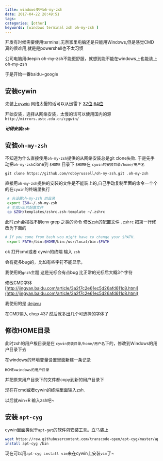```yaml
---
title: windows使用oh-my-zsh
date: 2017-04-22 20:49:51
tags: 
categories: [other]
keywords: [windows terminal zsh oh-my-zsh ]
---
```


开发有时候需要使用terminal,无奈家里电脑还是只能用Windows,但是感觉CMD真的很难用,就是是powershell也不太习惯

公司电脑用deepin oh-my-zsh不能更舒服，就想到能不能在windows上也能装上oh-my-zsh

于是开始一番baidu+google 

## 安装cywin

先装上[cywin](http://cywin.com) 网络太慢的话可以从迅雷下 [32位](http://www.cygwin.com/setup-x86.exe) [64位](http://www.cygwin.com/setup-x86_64.exe)

开始安装，选择从网络安装，太慢的话可以使用国内的源 `http://mirrors.ustc.edu.cn/cygwin/`

***记得安装zsh***

## 安装`oh-my-zsh` 

不知道为什么直接使用`oh-my-zsh`提供的从网络安装总是git clone失败. 于是先手动把`oh-my-zsh`clone到 `$HOME` 目录下 `$HOME`在 `cywin的安装目录/home/用户名`

`git clone https://github.com/robbyrussell/oh-my-zsh.git .oh-my-zsh` 

直接用`oh-my-zsh`提供的安装的文件是不能装上的,自己手动复制里面的命令一个个的在`cywin`的终端里执行

```bash
 # 先设置oh-my-zsh 的目录
 export ZSH=~/.oh-my-zsh
 # 生成zsh的配置文件
 cp $ZSH/templates/zshrc.zsh-template ~/.zshrc

```
此时zsh会报找不到env grep 之类的命令
修改`zsh`的配置文件 `.zshrc` 把第一行修改为下面的
```bash
# If you come from bash you might have to change your $PATH.
 export PATH=/bin:$HOME/bin:/usr/local/bin:$PATH
``` 
ok 打开cmd或者 cywin的终端 输入 `zsh` 

会有挺多bug的，比如有些字符不能显示，

我使用的`gnzh`主题 这是光标会有点bug 比正常的光标后大概3个字符

修改CMD字体  [http://jingyan.baidu.com/article/3a2f7c2e61ec5d26afd611c8.html](http://jingyan.baidu.com/article/3a2f7c2e61ec5d26afd611c8.html)

我使用的是 [dejavu](https://dejavu-fonts.github.io/)

在CMD输入 chcp 437 然后就多出几个可选择的字体了

## 修改HOME目录
此时zsh的用户根目录是在 `cywin安装目录/home/用户名`下的，修改到Windows的用户目录下去

在windows的环境变量设置里面新建一条记录
```
HOME=windows的用户目录
```
并把原来用户目录下的文件都copy到新的用户目录下

现在在cmd或者cywin的终端里面输入zsh. 

以后就win+R 输入zsh吧~

## 安装 `apt-cyg` 

cywin里面类似于`apt-get`的软件包安装工具。立马装上

``` bash
wget https://raw.githubusercontent.com/transcode-open/apt-cyg/master/apt-cyg -O apt-cyg
install apt-cyg /bin
```

现在可以用`apt-cyg install vim`来在cywin上安装`vim`了~
